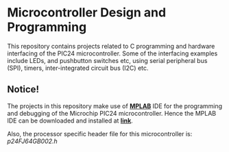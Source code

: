 # Microcontroller Design and Programming
This repository contains projects related to C programming and hardware interfacing of the 
PIC24 microcontroller. 
Some of the interfacing examples include LEDs, and pushbutton switches etc, using serial peripheral bus (SPI),
timers, inter-integrated circuit bus (I2C) etc.

## Notice!
The projects in this repository make use of <i class="icon-cog"></i> **[MPLAB](https://www.microchip.com/en-us/development-tools-tools-and-software/mplab-x-ide#tabs)** IDE for the programming and debugging of the Microchip PIC24 microcontroller.
Hence the MPLAB IDE can be downloaded and installed at <i class="icon-cog"></i> **[link](https://www.microchip.com/en-us/development-tools-tools-and-software/mplab-x-ide#tabs)**.

Also, the processor specific header file for this microcontroller is: *p24FJ64GB002.h*
